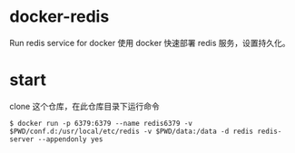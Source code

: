 # docker-redis
Run redis service for docker
使用 docker 快速部署 redis 服务，设置持久化。

# start
clone 这个仓库，在此仓库目录下运行命令
```shell
$ docker run -p 6379:6379 --name redis6379 -v $PWD/conf.d:/usr/local/etc/redis -v $PWD/data:/data -d redis redis-server --appendonly yes
```
